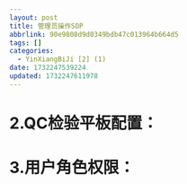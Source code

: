 ```yaml
---
layout: post
title: 管理员操作SOP
abbrlink: 90e9808d9d0349bdb47c013964b664d5
tags: []
categories:
  - YinXiangBiJi [2] (1)
date: 1732247539224
updated: 1732247611978
---
```


# 2.QC检验平板配置：

# 3.用户角色权限：
